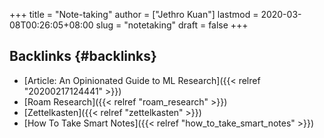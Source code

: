 +++
title = "Note-taking"
author = ["Jethro Kuan"]
lastmod = 2020-03-08T00:26:05+08:00
slug = "notetaking"
draft = false
+++

## Backlinks {#backlinks}

-   [Article: An Opinionated Guide to ML Research]({{< relref "20200217124441" >}})
-   [Roam Research]({{< relref "roam_research" >}})
-   [Zettelkasten]({{< relref "zettelkasten" >}})
-   [How To Take Smart Notes]({{< relref "how_to_take_smart_notes" >}})
